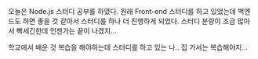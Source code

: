 오늘은 Node.js 스터디 공부를 하였다.
원래 Front-end 스터디를 하고 있었는데 백엔드도 하면 좋을 것 같아서 스터디를 하나 더 진행하게 되었다.
스터디 분량이 조금 많아서 빡세긴한데 언젠가는 끝이 나겠지...

학교에서 배운 것 복습을 해야하는데 스터디를 하고 있는 나.. 집 가서는 복습해야지...
